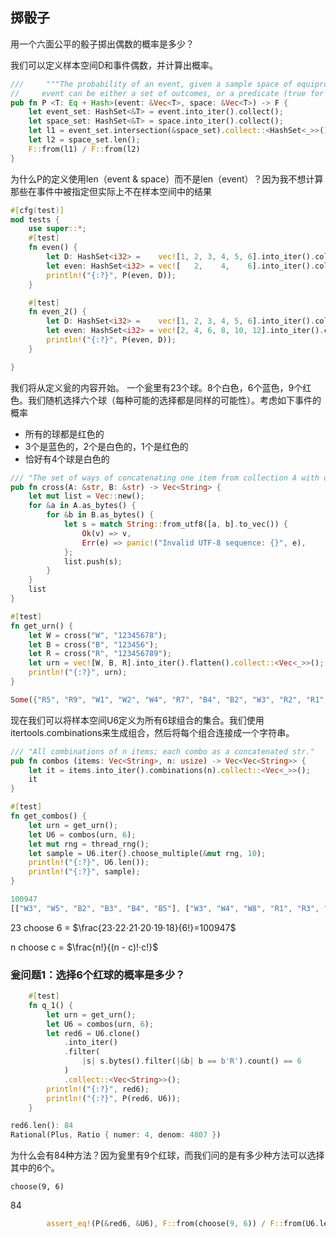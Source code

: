 



## 掷骰子

用一个六面公平的骰子掷出偶数的概率是多少？

我们可以定义样本空间D和事件偶数，并计算出概率。


```rust
///     """The probability of an event, given a sample space of equiprobable outcomes.
//     event can be either a set of outcomes, or a predicate (true for outcomes in the event)."""
pub fn P <T: Eq + Hash>(event: &Vec<T>, space: &Vec<T>) -> F {
    let event_set: HashSet<&T> = event.into_iter().collect();
    let space_set: HashSet<&T> = space.into_iter().collect();
    let l1 = event_set.intersection(&space_set).collect::<HashSet<_>>().len();
    let l2 = space_set.len();
    F::from(l1) / F::from(l2)
}
```
为什么P的定义使用len（event & space）而不是len（event）？因为我不想计算那些在事件中被指定但实际上不在样本空间中的结果

```rust
#[cfg(test)]
mod tests {
    use super::*;
    #[test]
    fn even() {
        let D: HashSet<i32> =    vec![1, 2, 3, 4, 5, 6].into_iter().collect();
        let even: HashSet<i32> = vec![   2,    4,    6].into_iter().collect();
        println!("{:?}", P(even, D));
    }

    #[test]
    fn even_2() {
        let D: HashSet<i32> =    vec![1, 2, 3, 4, 5, 6].into_iter().collect();
        let even: HashSet<i32> = vec![2, 4, 6, 8, 10, 12].into_iter().collect();
        println!("{:?}", P(even, D));
    }

}
```


我们将从定义瓮的内容开始。
一个瓮里有23个球。8个白色，6个蓝色，9个红色。我们随机选择六个球（每种可能的选择都是同样的可能性）。考虑如下事件的概率

+ 所有的球都是红色的
+ 3个是蓝色的，2个是白色的，1个是红色的
+ 恰好有4个球是白色的


```rust
/// "The set of ways of concatenating one item from collection A with one from B."
pub fn cross(A: &str, B: &str) -> Vec<String> {
    let mut list = Vec::new();
    for &a in A.as_bytes() {
        for &b in B.as_bytes() {
            let s = match String::from_utf8([a, b].to_vec()) {
                Ok(v) => v,
                Err(e) => panic!("Invalid UTF-8 sequence: {}", e),
            };
            list.push(s);
        }
    }
    list
}

#[test]
fn get_urn() {
    let W = cross("W", "12345678");
    let B = cross("B", "123456");
    let R = cross("R", "123456789");
    let urn = vec![W, B, R].into_iter().flatten().collect::<Vec<_>>();
    println!("{:?}", urn);
}

```

```rust
Some({"R5", "R9", "W1", "W2", "W4", "R7", "B4", "B2", "W3", "R2", "R1", "W7", "R8", "R6", "R4", "B3", "W8", "B6", "R3", "W5", "W6", "B1", "B5"})
```

现在我们可以将样本空间U6定义为所有6球组合的集合。我们使用itertools.combinations来生成组合，然后将每个组合连接成一个字符串。

```rust
/// "All combinations of n items; each combo as a concatenated str."
pub fn combos (items: Vec<String>, n: usize) -> Vec<Vec<String>> {
    let it = items.into_iter().combinations(n).collect::<Vec<_>>();
    it
}

```

```rust
#[test]
fn get_combos() {
    let urn = get_urn();
    let U6 = combos(urn, 6);
    let mut rng = thread_rng();
    let sample = U6.iter().choose_multiple(&mut rng, 10);
    println!("{:?}", U6.len());
    println!("{:?}", sample);
}

100947
[["W3", "W5", "B2", "B3", "B4", "B5"], ["W3", "W4", "W8", "R1", "R3", "R9"], ["W1", "W5", "W7", "W8", "B6", "R7"], ["W3", "W4", "W6", "B1", "R2", "R3"], ["W1", "W4", "W5", "B3", "R5", "R8"], ["W6", "W8", "B1", "B4", "R4", "R7"], ["W1", "W3", "B5", "B6", "R3", "R6"], ["W6", "B2", "B4", "R1", "R3", "R8"], ["W2", "W3", "B2", "B4", "B5", "R6"], ["W2", "W5", "B1", "B2", "B6", "R2"]]

```
23 choose 6 = $\frac{23⋅22⋅21⋅20⋅19⋅18}{6!}=100947$

n choose c  = $\frac{n!}{(n - c)!·c!}$


### 瓮问题1：选择6个红球的概率是多少？

```rust
    #[test]
    fn q_1() {
        let urn = get_urn();
        let U6 = combos(urn, 6);
        let red6 = U6.clone()
            .into_iter()
            .filter(
                |s| s.bytes().filter(|&b| b == b'R').count() == 6
            )
            .collect::<Vec<String>>();
        println!("{:?}", red6);
        println!("{:?}", P(red6, U6));
    }

red6.len(): 84
Rational(Plus, Ratio { numer: 4, denom: 4807 })


```

为什么会有84种方法？因为瓮里有9个红球，而我们问的是有多少种方法可以选择其中的6个。

`choose(9, 6)`

84

```rust
        assert_eq!(P(&red6, &U6), F::from(choose(9, 6)) / F::from(U6.len()));
```